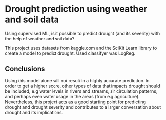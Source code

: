 # Drought prediction using weather and soil data

Using supervised ML, is it possible to predict drought (and its severity) with the help of weather and soil data?

This project uses datasets from kaggle.com and the SciKit Learn library to create a model to predict drought. Used classifyer was LogReg.

## Conclusions
Using this model alone will not result in a highly accurate prediction. In order to get a higher score, other types of data that impacts drought should be included, e.g water levels in rivers and streams, air circulation patterns, and perhaps even water usage in the areas (from e.g agriculture). Nevertheless, this project acts as a good starting point for predicting drought and drought severity and contributes to a larger conversation about drought and its implications.
